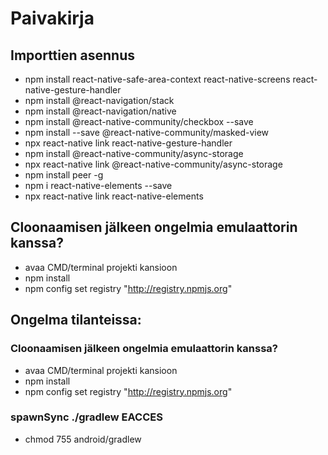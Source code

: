 # Paivakirja


## Importtien asennus
 * npm install react-native-safe-area-context react-native-screens react-native-gesture-handler
 * npm install @react-navigation/stack
 * npm install @react-navigation/native
 * npm install @react-native-community/checkbox --save
 * npm install --save @react-native-community/masked-view
 * npx react-native link react-native-gesture-handler
 * npm install @react-native-community/async-storage
 * npx react-native link @react-native-community/async-storage
 * npm install peer -g
 * npm i react-native-elements --save
 * npx react-native link react-native-elements



## Cloonaamisen jälkeen ongelmia emulaattorin kanssa?
* avaa CMD/terminal projekti kansioon
* npm install
* npm config set registry "http://registry.npmjs.org"

## Ongelma tilanteissa:

  ### Cloonaamisen jälkeen ongelmia emulaattorin kanssa?
  * avaa CMD/terminal projekti kansioon
  * npm install
  * npm config set registry "http://registry.npmjs.org"

  ### spawnSync ./gradlew EACCES
  * chmod 755 android/gradlew


